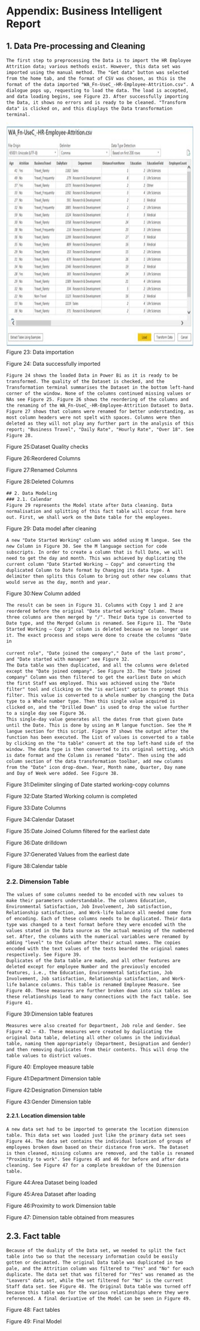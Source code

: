 # Appendix: Business Intelligent Report

## 1. Data Pre-processing and Cleaning
    The first step to preprocessing the Data is to import the HR Employee Attrition data; various methods exist. However, this data set was imported using the manual method. The "Get data" button was selected from the home tab, and the format of CSV was chosen, as this is the format of the data imported "WA_Fn-UseC_-HR-Employee-Attrition.csv". A dialogue pops up, requesting to load the data. The load is accepted, and data loading begins, see Figure 23. After successfully importing the Data, it shows no errors and is ready to be cleaned. "Transform data" is clicked on, and this displays the Data transformation terminal.

<img src="/image/23.JPG" alt="Data importation" width="500" height="600">
Figure 23: Data importation

Figure 24: Data successfully imported


    Figure 24 shows the loaded Data in Power Bi as it is ready to be transformed. The quality of the Dataset is checked, and the Transformation terminal summarises the Dataset in the bottom left-hand corner of the window. None of the columns continued missing values or NAs see Figure 25. Figure 26 shows the reordering of the columns and the renaming of the WA_Fn-UseC_-HR-Employee-Attrition Dataset to Data. Figure 27 shows that columns were renamed for better understanding, as most column headers were not spelt with spaces. Columns were then deleted as they will not play any further part in the analysis of this report; "Business Travel", "Daily Rate", "Hourly Rate", "Over 18". See Figure 28.

Figure 25:Dataset Quality checks

Figure 26:Reordered Columns

Figure 27:Renamed Columns

Figure 28:Deleted Columns

    ## 2. Data Modeling
    ### 2.1. Calendar
    Figure 29 represents the Model state after Data cleaning. Data normalisation and splitting of this fact table will occur from here out. First, we shall work on the Date table for the employees.

Figure 29: Data model after cleaning

    A new "Date Started Working" column was added using M langue. See the new Column in Figure 30. See the M language section for code subscripts. In order to create a column that is full Date, we will need to get the day and month. This was achieved by duplicating the current column "Date Started Working – Copy" and converting the duplicated Column to Date format by Changing its data type. A delimiter then splits this Column to bring out other new columns that would serve as the day, month and year.

Figure 30:New Column added

    The result can be seen in Figure 31. Columns with Copy 1 and 2 are reordered before the original "Date started working" Column. These three columns are then merged by "/". Their Data type is converted to Date type, and the Merged Column is renamed. See Figure 11. The "Date Started Working – Copy 3" column is deleted because we no longer use it. The exact process and steps were done to create the columns "Date in

    current role", "Date joined the company"," Date of the last promo", and "Date started with manager" see Figure 32.
    The Data table was then duplicated, and all the columns were deleted except the "Date joined company". See Figure 33. The "Date joined company" Column was then filtered to get the earliest Date on which the first Staff was employed. This was achieved using the "Date filter" tool and clicking on the "is earliest" option to prompt this filter. This value is converted to a whole number by changing the Data type to a Whole number type. Then this single value acquired is clicked on, and the "Drilled Down" is used to drop the value further to a single day see Figure 36.
    This single-day value generates all the dates from that given Date until the Date. This is done by using an M langue function. See the M langue section for this script. Figure 37 shows the output after the function has been executed. The List of values is converted to a table by clicking on the "to table" convert at the top left-hand side of the window. The data type is then converted to its original setting, which is date format and the Column is renamed "Date". Then using the add column section of the data transformation toolbar, add new columns from the "Date" icon drop-down. Year, Month name, Quarter, Day name and Day of Week were added. See Figure 38.


Figure 31:Delimiter slinging of Date started working-copy columns

Figure 32:Date Started Working column is completed

Figure 33:Date Columns

Figure 34:Calendar Dataset

Figure 35:Date Joined Column filtered for the earliest date

Figure 36:Date drilldown

Figure 37:Generated Values from the earliest date

Figure 38:Calendar table

### 2.2. Dimension Table
    The values of some columns needed to be encoded with new values to make their parameters understandable. The columns Education, Environmental Satisfaction, Job Involvement, Job satisfaction, Relationship satisfaction, and Work-life balance all needed some form of encoding. Each of these columns needs to be duplicated. Their data type was changed to a text format before they were encoded with the values stated in the Data source as the actual meaning of the numbered set. After, the columns with the numerical variables were renamed by adding "level" to the Column after their actual names. The copies encoded with the text values of the texts bearded the original names respectively. See Figure 39.
    Duplicates of the Data table are made, and all other features are deleted except for employee Number and the previously encoded features, i.e., the Education, Environmental Satisfaction, Job Involvement, Job satisfaction, Relationship satisfaction, and Work-life balance columns. This table is renamed Employee Measure. See Figure 40. These measures are further broken down into six tables as these relationships lead to many connections with the fact table. See Figure 41.

Figure 39:Dimension table features

    Measures were also created for Department, Job role and Gender. See Figure 42 – 43. These measures were created by duplicating the original Data table, deleting all other columns in the individual table, naming them appropriately (Department, Designation and Gender) and then removing duplicates from their contents. This will drop the table values to district values.

Figure 40: Employee measure table

Figure 41:Department Dimension table

Figure 42:Designation Dimension table

Figure 43:Gender Dimension table

#### 2.2.1. Location dimension table
    A new data set had to be imported to generate the location dimension table. This data set was loaded just like the primary data set sees Figure 44. The data set contains the individual location of groups of employees broken down based on their distance from work. The Dataset is then cleaned, missing columns are removed, and the table is renamed "Proximity to work". See Figures 45 and 46 for before and after data cleaning. See Figure 47 for a complete breakdown of the Dimension table.

Figure 44:Area Dataset being loaded

Figure 45:Area Dataset after loading

Figure 46:Proximity to work Dimension table

Figure 47: Dimension table obtained from measures

## 2.3. Fact table
    Because of the duality of the Data set, we needed to split the fact table into two so that the necessary information could be easily gotten or decimated. The original Data table was duplicated in two pale, and the Attrition column was filtered to "Yes" and "No" for each duplicate. The data set that was filtered for "Yes" was renamed as the "Leavers" data set, while the set filtered for "No" is the current Staff data set. See Figure 48. The Original Data table was turned off because this table was for the various relationships where they were referenced. A final derivative of the Model can be seen in Figure 49.

Figure 48: Fact tables

Figure 49: Final Model
